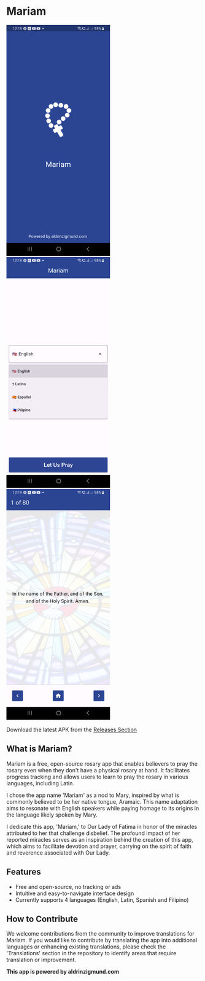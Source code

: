 # Mariam

<img src="screenshots/screenshot1.png" alt="Screenshot 1" width="270" height="602"><img src="screenshots/screenshot2.png" alt="Screenshot 2" width="270" height="602"><img src="screenshots/screenshot3.png" alt="Screenshot 3" width="270" height="602">

Download the latest APK from the [Releases Section](https://github.com/aldrinzigmundv/mariam/releases/latest)

## What is Mariam?

Mariam is a free, open-source rosary app that enables believers to pray the rosary even when they don't have a physical rosary at hand. It facilitates progress tracking and allows users to learn to pray the rosary in various languages, including Latin.

I chose the app name 'Mariam' as a nod to Mary, inspired by what is commonly believed to be her native tongue, Aramaic. This name adaptation aims to resonate with English speakers while paying homage to its origins in the language likely spoken by Mary.

I dedicate this app, 'Mariam,' to Our Lady of Fatima in honor of the miracles attributed to her that challenge disbelief. The profound impact of her reported miracles serves as an inspiration behind the creation of this app, which aims to facilitate devotion and prayer, carrying on the spirit of faith and reverence associated with Our Lady.

## Features
* Free and open-source, no tracking or ads
* Intuitive and easy-to-navigate interface design
* Currently supports 4 languages (English, Latin, Spanish and Filipino)



## How to Contribute

We welcome contributions from the community to improve translations for Mariam. If you would like to contribute by translating the app into additional languages or enhancing existing translations, please check the 'Translations' section in the repository to identify areas that require translation or improvement.


**This app is powered by aldrinzigmund.com**